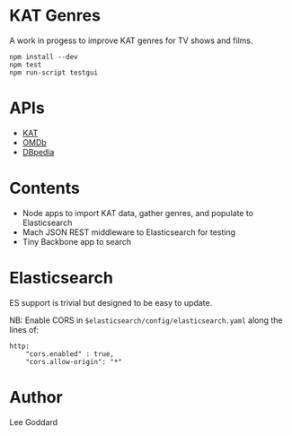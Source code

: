 # KAT Genres

A work in progess to improve KAT genres for TV shows and films.

    npm install --dev
    npm test
    npm run-script testgui

# APIs

* [KAT](https://kat.cr/api)
* [OMDb](http://omdbapi.com)
* [DBpedia](http://dbpedia.org)

# Contents

* Node apps to import KAT data, gather genres, and populate to Elasticsearch
* Mach JSON REST middleware to Elasticsearch for testing
* Tiny Backbone app to search

# Elasticsearch

ES support is trivial but designed to be easy to update.

NB: Enable CORS in `$elasticsearch/config/elasticsearch.yaml`
along the lines of:

```
http:
    "cors.enabled" : true,
    "cors.allow-origin": "*"
```

# Author

Lee Goddard
